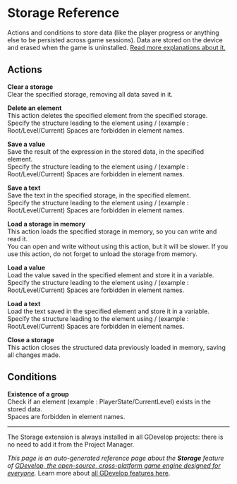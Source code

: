 # Storage Reference

Actions and conditions to store data (like the player progress or anything else to be persisted across game sessions). Data are stored on the device and erased when the game is uninstalled. [Read more explanations about it.](/gdevelop5/all-features/storage)

## Actions

**Clear a storage**  
Clear the specified storage, removing all data saved in it.

**Delete an element**  
This action deletes the specified element from the specified storage.  
Specify the structure leading to the element using / (example : Root/Level/Current)
Spaces are forbidden in element names.

**Save a value**  
Save the result of the expression in the stored data, in the specified element.  
Specify the structure leading to the element using / (example : Root/Level/Current)
Spaces are forbidden in element names.

**Save a text**  
Save the text in the specified storage, in the specified element.  
Specify the structure leading to the element using / (example : Root/Level/Current)
Spaces are forbidden in element names.

**Load a storage in memory**  
This action loads the specified storage in memory, so you can write and read it.  
You can open and write without using this action, but it will be slower.
If you use this action, do not forget to unload the storage from memory.

**Load a value**  
Load the value saved in the specified element and store it in a variable.  
Specify the structure leading to the element using / (example : Root/Level/Current)
Spaces are forbidden in element names.

**Load a text**  
Load the text saved in the specified element and store it in a variable.  
Specify the structure leading to the element using / (example : Root/Level/Current)
Spaces are forbidden in element names.

**Close a storage**  
This action closes the structured data previously loaded in memory, saving all changes made.

## Conditions

**Existence of a group**  
Check if an element (example : PlayerState/CurrentLevel) exists in the stored data.  
Spaces are forbidden in element names.




---

The Storage extension is always installed in all GDevelop projects: there is no need to add it from the Project Manager.

*This page is an auto-generated reference page about the **Storage** feature of [GDevelop, the open-source, cross-platform game engine designed for everyone](https://gdevelop.io/).* Learn more about [all GDevelop features here](/gdevelop5/all-features).